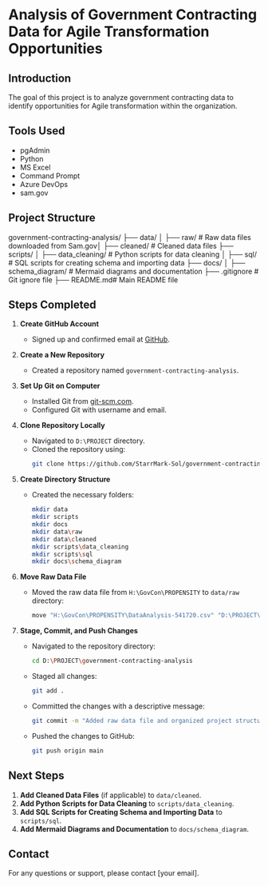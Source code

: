 # Analysis of Government Contracting Data for Agile Transformation Opportunities

## Introduction
The goal of this project is to analyze government contracting data to identify opportunities for Agile transformation within the organization.

## Tools Used
- pgAdmin
- Python
- MS Excel
- Command Prompt
- Azure DevOps
- sam.gov

## Project Structure
government-contracting-analysis/ ├── data/ │ ├── raw/ # Raw data files downloaded from Sam.gov│ ├── cleaned/ # Cleaned data files ├── scripts/ │ ├── data_cleaning/ # Python scripts for data cleaning │ ├── sql/ # SQL scripts for creating schema and importing data ├── docs/ │ ├── schema_diagram/ # Mermaid diagrams and documentation ├── .gitignore # Git ignore file ├── README.md# Main README file


## Steps Completed

1. **Create GitHub Account**
   - Signed up and confirmed email at [GitHub](https://github.com/).

2. **Create a New Repository**
   - Created a repository named `government-contracting-analysis`.

3. **Set Up Git on Computer**
   - Installed Git from [git-scm.com](https://git-scm.com/).
   - Configured Git with username and email.

4. **Clone Repository Locally**
   - Navigated to `D:\PROJECT` directory.
   - Cloned the repository using:
     ```sh
     git clone https://github.com/StarrMark-Sol/government-contracting-analysis.git
     ```

5. **Create Directory Structure**
   - Created the necessary folders:
     ```sh
     mkdir data
     mkdir scripts
     mkdir docs
     mkdir data\raw
     mkdir data\cleaned
     mkdir scripts\data_cleaning
     mkdir scripts\sql
     mkdir docs\schema_diagram
     ```

6. **Move Raw Data File**
   - Moved the raw data file from `H:\GovCon\PROPENSITY` to `data/raw` directory:
     ```sh
     move "H:\GovCon\PROPENSITY\DataAnalysis-541720.csv" "D:\PROJECT\government-contracting-analysis\data\raw\"
     ```

7. **Stage, Commit, and Push Changes**
   - Navigated to the repository directory:
     ```sh
     cd D:\PROJECT\government-contracting-analysis
     ```
   - Staged all changes:
     ```sh
     git add .
     ```
   - Committed the changes with a descriptive message:
     ```sh
     git commit -m "Added raw data file and organized project structure"
     ```
   - Pushed the changes to GitHub:
     ```sh
     git push origin main
     ```

## Next Steps
1. **Add Cleaned Data Files** (if applicable) to `data/cleaned`.
2. **Add Python Scripts for Data Cleaning** to `scripts/data_cleaning`.
3. **Add SQL Scripts for Creating Schema and Importing Data** to `scripts/sql`.
4. **Add Mermaid Diagrams and Documentation** to `docs/schema_diagram`.

## Contact
For any questions or support, please contact [your email].

